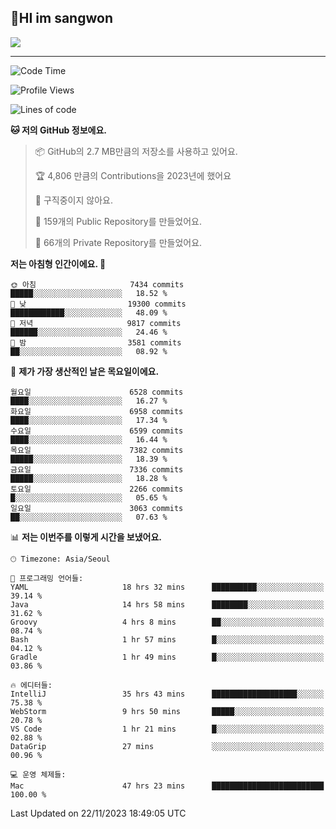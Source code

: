 ## 🤸HI im sangwon

<img src="https://github-profile-summary-cards.vercel.app/api/cards/profile-details?username=nowgnas&theme=dracula" />

<!-- <a href="#">
  <img src="https://github-readme-stats.vercel.app/api?username=nowgnas&theme=calm&show_icons=true" height='200px'>
</a><br>
<a href="#">
  <img src="https://github-readme-stats.vercel.app/api/top-langs/?username=nowgnas&theme=calm&exclude_repo=Jagi,assignment&layout=compact" height='200px'>
  <img src='http://mazassumnida.wtf/api/v2/generate_badge?boj=leo503801' height='200px'>
</a> -->

<hr>

<!--START_SECTION:waka-->
![Code Time](http://img.shields.io/badge/Code%20Time-3%2C800%20hrs%2030%20mins-blue)

![Profile Views](http://img.shields.io/badge/Profile%20Views-0-blue)

![Lines of code](https://img.shields.io/badge/%EC%A0%80%EB%8A%94%20%EC%97%AC%ED%83%9C%EA%B9%8C%EC%A7%80%20-37.5%20million%20%EC%A4%84%EC%9D%98%20%EC%BD%94%EB%93%9C%EB%A5%BC%20%EC%9E%91%EC%84%B1%ED%96%88%EC%96%B4%EC%9A%94.-blue)

**🐱 저의 GitHub 정보에요.** 

> 📦 GitHub의 2.7 MB만큼의 저장소를 사용하고 있어요. 
 > 
> 🏆 4,806 만큼의 Contributions을 2023년에 했어요
 > 
> 🚫 구직중이지 않아요.
 > 
> 📜 159개의 Public Repository를 만들었어요. 
 > 
> 🔑 66개의 Private Repository를 만들었어요. 
 > 
**저는 아침형 인간이에요. 🐤** 

```text
🌞 아침                     7434 commits        █████░░░░░░░░░░░░░░░░░░░░   18.52 % 
🌆 낮　                     19300 commits       ████████████░░░░░░░░░░░░░   48.09 % 
🌃 저녁                     9817 commits        ██████░░░░░░░░░░░░░░░░░░░   24.46 % 
🌙 밤　                     3581 commits        ██░░░░░░░░░░░░░░░░░░░░░░░   08.92 % 
```
📅 **제가 가장 생산적인 날은 목요일이에요.** 

```text
월요일                      6528 commits        ████░░░░░░░░░░░░░░░░░░░░░   16.27 % 
화요일                      6958 commits        ████░░░░░░░░░░░░░░░░░░░░░   17.34 % 
수요일                      6599 commits        ████░░░░░░░░░░░░░░░░░░░░░   16.44 % 
목요일                      7382 commits        █████░░░░░░░░░░░░░░░░░░░░   18.39 % 
금요일                      7336 commits        █████░░░░░░░░░░░░░░░░░░░░   18.28 % 
토요일                      2266 commits        █░░░░░░░░░░░░░░░░░░░░░░░░   05.65 % 
일요일                      3063 commits        ██░░░░░░░░░░░░░░░░░░░░░░░   07.63 % 
```


📊 **저는 이번주를 이렇게 시간을 보냈어요.** 

```text
🕑︎ Timezone: Asia/Seoul

💬 프로그래밍 언어들: 
YAML                     18 hrs 32 mins      ██████████░░░░░░░░░░░░░░░   39.14 % 
Java                     14 hrs 58 mins      ████████░░░░░░░░░░░░░░░░░   31.62 % 
Groovy                   4 hrs 8 mins        ██░░░░░░░░░░░░░░░░░░░░░░░   08.74 % 
Bash                     1 hr 57 mins        █░░░░░░░░░░░░░░░░░░░░░░░░   04.12 % 
Gradle                   1 hr 49 mins        █░░░░░░░░░░░░░░░░░░░░░░░░   03.86 % 

🔥 에디터들: 
IntelliJ                 35 hrs 43 mins      ███████████████████░░░░░░   75.38 % 
WebStorm                 9 hrs 50 mins       █████░░░░░░░░░░░░░░░░░░░░   20.78 % 
VS Code                  1 hr 21 mins        █░░░░░░░░░░░░░░░░░░░░░░░░   02.88 % 
DataGrip                 27 mins             ░░░░░░░░░░░░░░░░░░░░░░░░░   00.96 % 

💻 운영 체제들: 
Mac                      47 hrs 23 mins      █████████████████████████   100.00 % 
```


 Last Updated on 22/11/2023 18:49:05 UTC
<!--END_SECTION:waka-->

<!-- <div align="center">
  <h2>⌨️Languages and Tools⌨️</h2>
  <div align=flex>
    <img height="25px" src="https://img.shields.io/badge/Python-3776AB?style=flat&amp;logo=Python&amp;logoColor=white" alt="Python Badge">
    <img height="25px" src="https://img.shields.io/badge/Javascript-F7DF1E?style=flat&amp;logo=Javascript&amp;logoColor=white" alt="Python Badge">
  </div>

  <div>
  <img height="25px" src="https://img.shields.io/badge/Express-000000?style=flat&amp;logo=Express&amp;logoColor=white" alt="Python Badge">
  <img height="25px" src="https://img.shields.io/badge/Node js-339933?style=flat&amp;logo=Node.js&amp;logoColor=white" alt="Python Badge">
  <img height="25px" src="https://img.shields.io/badge/MongoDB-47A248?style=flat&amp;logo=MongoDB&amp;logoColor=white" alt="Python Badge">
  <img height="25px" src="https://img.shields.io/badge/React-61DAFB?style=flat&amp;logo=React&amp;logoColor=white" alt="Python Badge">
   <img height="25px" src="https://img.shields.io/badge/TensorFlow-FF6F00?style=flat&amp;logo=TensorFlow&amp;logoColor=white" alt="Python Badge">
  </div>
  <div>
  <img height="25px" src="https://img.shields.io/badge/Visual Studio Code-007ACC?style=flat&amp;logo=Visual Studio Code&amp;logoColor=white" alt="Python Badge">
  <img height="25px" src="https://img.shields.io/badge/Ubuntu-E95420?style=flat&amp;logo=Ubuntu&amp;logoColor=white" alt="Python Badge">
  </div>
</div>
<br> -->
<!--
<h2 align=center>⌨️Languages and Tools⌨️</h2>
<div>
  <div style='float:left; margin-right:30px; width:200px'>
  <h3>🎈Languages🎈</h3>
  <div>
    <img height="25px" src="https://img.shields.io/badge/Java-FF7800?style=flat&amp;&amp;logoColor=white" alt="Python Badge">
    <img height="25px" src="https://img.shields.io/badge/Python-3776AB?style=flat&amp;logo=Python&amp;logoColor=white" alt="Python Badge">
      <img height="25px" src="https://img.shields.io/badge/Javascript-F7DF1E?style=flat&amp;logo=Javascript&amp;logoColor=white" alt="Python Badge">
  </div>
  
  </div>
  <div style='float:left; margin-right:30px; width:200px'>
  <h3>🛠️Frameworks🛠️</h3>
  <div>
    <img height="25px" src="https://img.shields.io/badge/NestJS-E0234E?style=flat&amp;logo=NestJS&amp;logoColor=white" alt="Python Badge">
    <img height="25px" src="https://img.shields.io/badge/Express-000000?style=flat&amp;logo=Express&amp;logoColor=white" alt="Python Badge">
    <img height="25px" src="https://img.shields.io/badge/Node js-339933?style=flat&amp;logo=Node.js&amp;logoColor=white" alt="Python Badge">
    <img height="25px" src="https://img.shields.io/badge/MongoDB-47A248?style=flat&amp;logo=MongoDB&amp;logoColor=white" alt="Python Badge">
     <img height="25px" src="https://img.shields.io/badge/TensorFlow-FF6F00?style=flat&amp;logo=TensorFlow&amp;logoColor=white" alt="Python Badge">
  </div>
  </div>
  <div style='float:left;'>
  <h3>⚙️Tools⚙️</h3>
  <div>
    <img height="25px" src="https://img.shields.io/badge/Ubuntu-E95420?style=flat&amp;logo=Ubuntu&amp;logoColor=white" alt="Python Badge">
    <img height="25px" src="https://img.shields.io/badge/Docker-2496ED?style=flat&amp;logo=Docker&amp;logoColor=white" alt="Python Badge">
  </div>
  </div>
</div>
-->
<!-- ![trophy](https://github-profile-trophy.vercel.app/?username=nowgnas&column=7&margin-w=15&margin-h=15) -->

<!--
**Marshmellowon/Marshmellowon** is a ✨ _special_ ✨ repository because its `README.md` (this file) appears on your GitHub profile.

Here are some ideas to get you started:

- 🔭 I’m currently working on ...
- 🌱 I’m currently learning ...
- 👯 I’m looking to collaborate on ...
- 🤔 I’m looking for help with ...
- 💬 Ask me about ...
- 📫 How to reach me: ...
- 😄 Pronouns: ...
- ⚡ Fun fact: ...
-->

<!-- style='display:grid; grid-template-columns: auto auto auto;' -->
